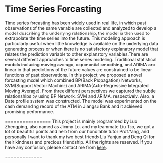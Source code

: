 Time Series Forcasting
======================
Time series forcasting has been widely used in real life, in which past observations of the same variable are collected and analyzed to develop a model describing the underlying relationship, the model is then used to extrapolate the time series into the future. This modeling approach is particularly useful when little knowledge is available on the underlying data generating process or when there is no satisfactory explanatory model that relates the prediction variable to other explanatory variables.There are several different approaches to time series modeling. Traditional statistical models including moving average, exponential smoothing, and ARIMA are linear in that predictions of the future values are constrained to be linear functions of past observations. In this project, we proposed a novel forcasting model which combined BP(Back Propagation) Networks, SVM(Support Vector Machine) and ARIMA(Auto-Regressive Integrated Moving Average). From three differnt perspectives we captured the subtle relationships by using BP Network, SVM and ARIMA, respectively. Also, a Date profile system was constructed. The model was experimented on the cash demanding record of the ATM in Jiangsu Bank and it achieved promising performance.

================
This project is mainly programmed by Luo Zhengping, also named as Jimmy Lo. and my teammate Liu Tao, we got a lot of beautiful points and help from our honorable tutor Prof.Yang, and personally I want to thank my two best friends Liu Yanjun and Deng Qi for their kindness and precious friendship. All the rights are reserved. If you have any confusion, please contact me from [here](https://github.com/Jimmy-Lo/AboutMe/wiki/AboutMe).

=============
